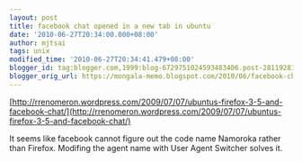 ```yaml
---
layout: post
title: facebook chat opened in a new tab in ubuntu
date: '2010-06-27T20:34:00.000+08:00'
author: mjtsai
tags: unix
modified_time: '2010-06-27T20:34:41.479+08:00'
blogger_id: tag:blogger.com,1999:blog-6729751024593483406.post-2811928144059666824
blogger_orig_url: https://mongala-memo.blogspot.com/2010/06/facebook-chat-opened-in-new-tab-in.html
---
```


[http://rrenomeron.wordpress.com/2009/07/07/ubuntus-firefox-3-5-and-facebook-chat/](http://rrenomeron.wordpress.com/2009/07/07/ubuntus-firefox-3-5-and-facebook-chat/)

It seems like facebook cannot figure out the code name Namoroka rather than Firefox. Modifing the agent name with User Agent Switcher solves it.
